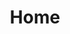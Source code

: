 ---
html_title: Home
layout: 2006_home
old_website: true
permalink: /136.html
published: true
title: Home
---